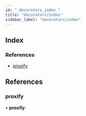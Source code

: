 ```yaml
---
id: "_decorators_index_"
title: "decorators/index"
sidebar_label: "decorators/index"
---
```


## Index

### References

* [proxify](_decorators_index_.md#proxify)

## References

###  proxify

• **proxify**:
